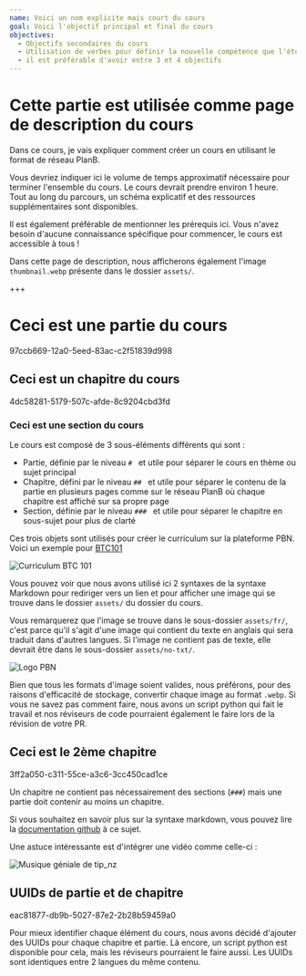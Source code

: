 ```yaml
---
name: Voici un nom explicite mais court du cours
goal: Voici l'objectif principal et final du cours
objectives:
  - Objectifs secondaires du cours
  - Utilisation de verbes pour définir la nouvelle compétence que l'étudiant acquerra
  - il est préférable d'avoir entre 3 et 4 objectifs
---
```


# Cette partie est utilisée comme page de description du cours

Dans ce cours, je vais expliquer comment créer un cours en utilisant le format de réseau PlanB.

Vous devriez indiquer ici le volume de temps approximatif nécessaire pour terminer l'ensemble du cours.
Le cours devrait prendre environ 1 heure.
Tout au long du parcours, un schéma explicatif et des ressources supplémentaires sont disponibles.

Il est également préférable de mentionner les prérequis ici.
Vous n'avez besoin d'aucune connaissance spécifique pour commencer, le cours est accessible à tous !

Dans cette page de description, nous afficherons également l'image `thumbnail.webp` présente dans le dossier `assets/`.


+++

# Ceci est une partie du cours
<partId>97ccb669-12a0-5eed-83ac-c2f51839d998</partId>

## Ceci est un chapitre du cours
<chapterId>4dc58281-5179-507c-afde-8c9204cbd3fd</chapterId>

### Ceci est une section du cours

Le cours est composé de 3 sous-éléments différents qui sont :
- Partie, définie par le niveau `# ` et utile pour séparer le cours en thème ou sujet principal
- Chapitre, défini par le niveau `## ` et utile pour séparer le contenu de la partie en plusieurs pages comme sur le réseau PlanB où chaque chapitre est affiché sur sa propre page
- Section, définie par le niveau `### ` et utile pour séparer le chapitre en sous-sujet pour plus de clarté

Ces trois objets sont utilisés pour créer le curriculum sur la plateforme PBN. Voici un exemple pour [BTC101](https://planb.network/courses/2b7dc507-81e3-4b70-88e6-41ed44239966)

![Curriculum BTC 101](./assets/fr/btc101-curriculum.webp)

Vous pouvez voir que nous avons utilisé ici 2 syntaxes de la syntaxe Markdown pour rediriger vers un lien et pour afficher une image qui se trouve dans le dossier `assets/` du dossier du cours.

Vous remarquerez que l'image se trouve dans le sous-dossier `assets/fr/`, c'est parce qu'il s'agit d'une image qui contient du texte en anglais qui sera traduit dans d'autres langues. Si l'image ne contient pas de texte, elle devrait être dans le sous-dossier `assets/no-txt/`.

![Logo PBN](./assets/no-txt/PBN-logo.webp)

Bien que tous les formats d'image soient valides, nous préférons, pour des raisons d'efficacité de stockage, convertir chaque image au format `.webp`. Si vous ne savez pas comment faire, nous avons un script python qui fait le travail et nos réviseurs de code pourraient également le faire lors de la révision de votre PR.


## Ceci est le 2ème chapitre
<chapterId>3ff2a050-c311-55ce-a3c6-3cc450cad1ce</chapterId>

Un chapitre ne contient pas nécessairement des sections (`###`) mais une partie doit contenir au moins un chapitre.

Si vous souhaitez en savoir plus sur la syntaxe markdown, vous pouvez lire la [documentation github](https://docs.github.com/fr/get-started/writing-on-github/getting-started-with-writing-and-formatting-on-github/basic-writing-and-formatting-syntax) à ce sujet.

Une astuce intéressante est d'intégrer une vidéo comme celle-ci :

![Musique géniale de tip_nz](https://www.youtube.com/watch?v=IO-tUpkygaI)

## UUIDs de partie et de chapitre
<chapterId>eac81877-db9b-5027-87e2-2b28b59459a0</chapterId>

Pour mieux identifier chaque élément du cours, nous avons décidé d'ajouter des UUIDs pour chaque chapitre et partie. Là encore, un script python est disponible pour cela, mais les réviseurs pourraient le faire aussi.
Les UUIDs sont identiques entre 2 langues du même contenu.
